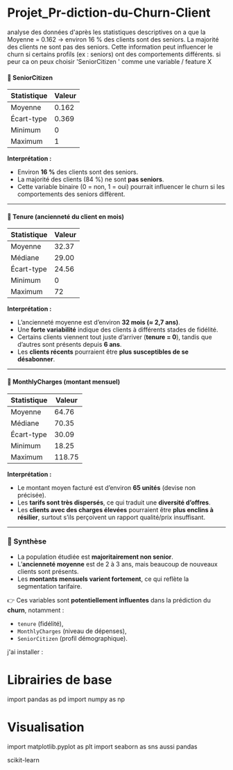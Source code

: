 # Projet_Pr-diction-du-Churn-Client

analyse des données 
d'après les statistiques descriptives 
on a que la Moyenne = 0.162 → environ 16 % des clients sont des seniors.
La majorité des clients ne sont pas des seniors. Cette information peut influencer le churn si certains profils (ex : seniors) ont des comportements différents.
si peur ca on peux choisir 'SeniorCitizen ' comme une variable / feature X 

#### 🔹 SeniorCitizen
| Statistique | Valeur |
|--------------|--------|
| Moyenne | 0.162 |
| Écart-type | 0.369 |
| Minimum | 0 |
| Maximum | 1 |

**Interprétation :**  
- Environ **16 %** des clients sont des seniors.  
- La majorité des clients (84 %) ne sont **pas seniors**.  
- Cette variable binaire (0 = non, 1 = oui) pourrait influencer le churn si les comportements des seniors diffèrent.

---

#### 🔹 Tenure (ancienneté du client en mois)
| Statistique | Valeur |
|--------------|--------|
| Moyenne | 32.37 |
| Médiane | 29.00 |
| Écart-type | 24.56 |
| Minimum | 0 |
| Maximum | 72 |

**Interprétation :**  
- L’ancienneté moyenne est d’environ **32 mois (≈ 2,7 ans)**.  
- Une **forte variabilité** indique des clients à différents stades de fidélité.  
- Certains clients viennent tout juste d’arriver (**tenure = 0**), tandis que d’autres sont présents depuis **6 ans**.  
- Les **clients récents** pourraient être **plus susceptibles de se désabonner**.

---

#### 🔹 MonthlyCharges (montant mensuel)
| Statistique | Valeur |
|--------------|--------|
| Moyenne | 64.76 |
| Médiane | 70.35 |
| Écart-type | 30.09 |
| Minimum | 18.25 |
| Maximum | 118.75 |

**Interprétation :**  
- Le montant moyen facturé est d’environ **65 unités** (devise non précisée).  
- Les **tarifs sont très dispersés**, ce qui traduit une **diversité d’offres**.  
- Les **clients avec des charges élevées** pourraient être **plus enclins à résilier**, surtout s’ils perçoivent un rapport qualité/prix insuffisant.

---

### 🧠 Synthèse
- La population étudiée est **majoritairement non senior**.  
- L’**ancienneté moyenne** est de 2 à 3 ans, mais beaucoup de nouveaux clients sont présents.  
- Les **montants mensuels varient fortement**, ce qui reflète la segmentation tarifaire.  

👉 Ces variables sont **potentiellement influentes** dans la prédiction du **churn**, notamment :  
- `tenure` (fidélité),  
- `MonthlyCharges` (niveau de dépenses),  
- `SeniorCitizen` (profil démographique).


j'ai installer : 
# Librairies de base
import pandas as pd
import numpy as np

# Visualisation
import matplotlib.pyplot as plt
import seaborn as sns
aussi 
pandas

scikit-learn
